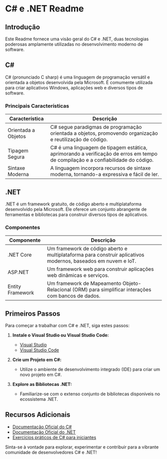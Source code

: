 # C# e .NET Readme

## Introdução
Este Readme fornece uma visão geral do C# e .NET, duas tecnologias poderosas amplamente utilizadas no desenvolvimento moderno de software.

## C#
C# (pronunciado C sharp) é uma linguagem de programação versátil e orientada a objetos desenvolvida pela Microsoft. É comumente utilizada para criar aplicativos Windows, aplicações web e diversos tipos de software.

### Principais Características
| Característica     | Descrição                                     |
|--------------------|-----------------------------------------------|
| Orientada a Objetos| C# segue paradigmas de programação orientada a objetos, promovendo organização e reutilização de código. |
| Tipagem Segura     | C# é uma linguagem de tipagem estática, aprimorando a verificação de erros em tempo de compilação e a confiabilidade do código. |
| Sintaxe Moderna    | A linguagem incorpora recursos de sintaxe moderna, tornando-a expressiva e fácil de ler. |

## .NET
.NET é um framework gratuito, de código aberto e multiplataforma desenvolvido pela Microsoft. Ele oferece um conjunto abrangente de ferramentas e bibliotecas para construir diversos tipos de aplicativos.

### Componentes
| Componente          | Descrição                                    |
|--------------------|-----------------------------------------------|
| .NET Core          | Um framework de código aberto e multiplataforma para construir aplicativos modernos, baseados em nuvem e IoT. |
| ASP.NET            | Um framework web para construir aplicações web dinâmicas e serviços. |
| Entity Framework   | Um framework de Mapeamento Objeto-Relacional (ORM) para simplificar interações com bancos de dados. |

## Primeiros Passos
Para começar a trabalhar com C# e .NET, siga estes passos:

1. **Instale o Visual Studio ou Visual Studio Code:**
   - [Visual Studio](https://visualstudio.microsoft.com/)
   - [Visual Studio Code](https://code.visualstudio.com/)

2. **Crie um Projeto em C#:**
   - Utilize o ambiente de desenvolvimento integrado (IDE) para criar um novo projeto em C#.

3. **Explore as Bibliotecas .NET:**
   - Familiarize-se com o extenso conjunto de bibliotecas disponíveis no ecossistema .NET.

## Recursos Adicionais
- [Documentação Oficial do C#](https://docs.microsoft.com/pt-br/dotnet/csharp/)
- [Documentação Oficial do .NET](https://docs.microsoft.com/pt-br/dotnet/)
- [Exercícios práticos de C# para iniciantes](https://github.com/luizpaulopavaoalvim/CSharp-Iniciantes/tree/main)

Sinta-se à vontade para explorar, experimentar e contribuir para a vibrante comunidade de desenvolvedores C# e .NET!
